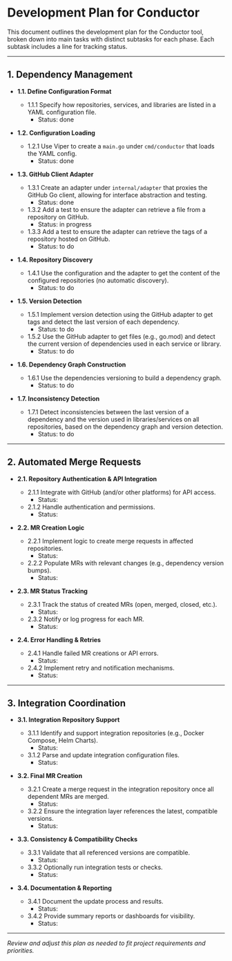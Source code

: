 # Development Plan for Conductor

This document outlines the development plan for the Conductor tool, broken down into main tasks with distinct subtasks for each phase. Each subtask includes a line for tracking status.

---

## 1. Dependency Management

- **1.1. Define Configuration Format**
  - 1.1.1 Specify how repositories, services, and libraries are listed in a YAML configuration file.
    - Status: done

- **1.2. Configuration Loading**
  - 1.2.1 Use Viper to create a `main.go` under `cmd/conductor` that loads the YAML config.
    - Status: done

- **1.3. GitHub Client Adapter**
  - 1.3.1 Create an adapter under `internal/adapter` that proxies the GitHub Go client, allowing for interface abstraction and testing.
    - Status: done
  - 1.3.2 Add a test to ensure the adapter can retrieve a file from a repository on GitHub.
    - Status: in progress
  - 1.3.3 Add a test to ensure the adapter can retrieve the tags of a repository hosted on GitHub.
    - Status: to do

- **1.4. Repository Discovery**
  - 1.4.1 Use the configuration and the adapter to get the content of the configured repositories (no automatic discovery).
    - Status: to do

- **1.5. Version Detection**
  - 1.5.1 Implement version detection using the GitHub adapter to get tags and detect the last version of each dependency.
    - Status: to do
  - 1.5.2 Use the GitHub adapter to get files (e.g., go.mod) and detect the current version of dependencies used in each service or library.
    - Status: to do

- **1.6. Dependency Graph Construction**
  - 1.6.1 Use the dependencies versioning to build a dependency graph.
    - Status: to do

- **1.7. Inconsistency Detection**
  - 1.7.1 Detect inconsistencies between the last version of a dependency and the version used in libraries/services on all repositories, based on the dependency graph and version detection.
    - Status: to do

---

## 2. Automated Merge Requests

- **2.1. Repository Authentication & API Integration**
  - 2.1.1 Integrate with GitHub (and/or other platforms) for API access.
    - Status:
  - 2.1.2 Handle authentication and permissions.
    - Status:

- **2.2. MR Creation Logic**
  - 2.2.1 Implement logic to create merge requests in affected repositories.
    - Status:
  - 2.2.2 Populate MRs with relevant changes (e.g., dependency version bumps).
    - Status:

- **2.3. MR Status Tracking**
  - 2.3.1 Track the status of created MRs (open, merged, closed, etc.).
    - Status:
  - 2.3.2 Notify or log progress for each MR.
    - Status:

- **2.4. Error Handling & Retries**
  - 2.4.1 Handle failed MR creations or API errors.
    - Status:
  - 2.4.2 Implement retry and notification mechanisms.
    - Status:

---

## 3. Integration Coordination

- **3.1. Integration Repository Support**
  - 3.1.1 Identify and support integration repositories (e.g., Docker Compose, Helm Charts).
    - Status:
  - 3.1.2 Parse and update integration configuration files.
    - Status:

- **3.2. Final MR Creation**
  - 3.2.1 Create a merge request in the integration repository once all dependent MRs are merged.
    - Status:
  - 3.2.2 Ensure the integration layer references the latest, compatible versions.
    - Status:

- **3.3. Consistency & Compatibility Checks**
  - 3.3.1 Validate that all referenced versions are compatible.
    - Status:
  - 3.3.2 Optionally run integration tests or checks.
    - Status:

- **3.4. Documentation & Reporting**
  - 3.4.1 Document the update process and results.
    - Status:
  - 3.4.2 Provide summary reports or dashboards for visibility.
    - Status:

---

_Review and adjust this plan as needed to fit project requirements and priorities._ 